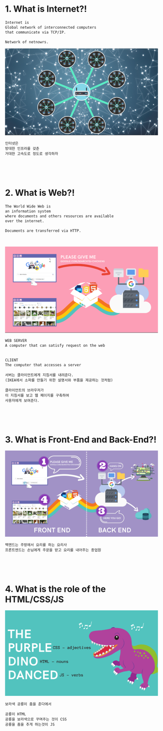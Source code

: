 # 1. What is Internet?!

```
Internet is
Global network of interconnected computers
that communicate via TCP/IP.

Network of netnowrs.
```

![internet](./img/internet.png)

```
인터넷은
방대한 인프라를 갖춘
거대한 고속도로 정도로 생각하자
```

<br><br><br>

# 2. What is Web?!

```
The World Wide Web is
an information system
where documents and others resources are available
over the internet.

Documents are transferred via HTTP.
```

<br>

![request response](./img/request%20response.png)

```
WEB SERVER
A computer that can satisfy request on the web


CLIENT
The computer that accesses a server

서버는 클라이언트에게 지침서를 내려준다.
(IKEA에서 소파를 만들기 위한 설명서와 부품을 제공하는 것처럼)

클라이언트의 브라우저가
이 지침서를 보고 웹 페이지를 구축하여
사용자에게 보여준다.
```

<br><br><br>

# 3. What is Front-End and Back-End?!

![front-end and back-end](./img/front.png)

```
백엔드는 주방에서 요리를 하는 요리사
프론트엔드는 손님에게 주문을 받고 요리를 내어주는 종업원
```

<br><br><br>

# 4. What is the role of the HTML/CSS/JS

![HTML/CSS/JS](./img/html%20css%20js.png)

```
보라색 공룡이 춤을 춘다에서

공룡이 HTML
공룡을 보라색으로 꾸며주는 것이 CSS
공룡을 춤을 추게 하는것이 JS
```

